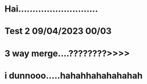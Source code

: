 # Hai............................

# Test 2 09/04/2023 00/03

# 3 way merge....????????>>>>

# i dunnooo.....hahahhahahahahah
